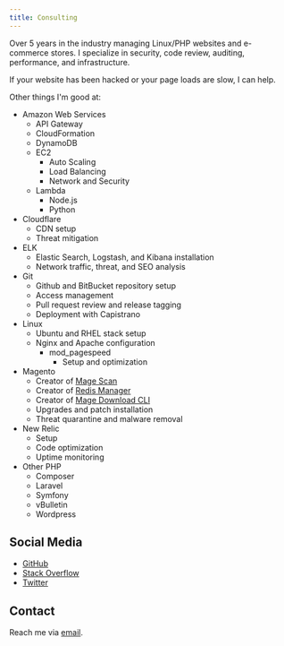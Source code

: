 ```yaml
---
title: Consulting
---
```


Over 5 years in the industry managing Linux/PHP websites and e-commerce stores.  I specialize in security, code review,
auditing, performance, and infrastructure.

If your website has been hacked or your page loads are slow, I can help.

Other things I'm good at:

* Amazon Web Services
  * API Gateway
  * CloudFormation
  * DynamoDB
  * EC2
    * Auto Scaling
    * Load Balancing
    * Network and Security
  * Lambda
    * Node.js
    * Python
* Cloudflare
  * CDN setup
  * Threat mitigation
* ELK
  * Elastic Search, Logstash, and Kibana installation
  * Network traffic, threat, and SEO analysis
* Git
  * Github and BitBucket repository setup
  * Access management
  * Pull request review and release tagging
  * Deployment with Capistrano
* Linux
  * Ubuntu and RHEL stack setup
  * Nginx and Apache configuration
    * mod_pagespeed
      * Setup and optimization
* Magento
  * Creator of [Mage Scan](http://magescan.com/)
  * Creator of [Redis Manager](https://github.com/steverobbins/Magento-Redismanager)
  * Creator of [Mage Download CLI](https://github.com/steverobbins/magedownload-cli)
  * Upgrades and patch installation
  * Threat quarantine and malware removal
* New Relic
  * Setup
  * Code optimization
  * Uptime monitoring
* Other PHP
  * Composer
  * Laravel
  * Symfony
  * vBulletin
  * Wordpress

## Social Media

* [GitHub](https://github.com/steverobbins)
* [Stack Overflow](http://stackexchange.com/users/398665/steve-robbins)
* [Twitter](https://twitter.com/_steverobbins)

## Contact

Reach me via [email](mailto:steve@steverobbins.com).

<script src="/cdn-cgi/scripts/78d64697/cloudflare-static/email-decode.min.js"></script><script>
    (function(i,s,o,g,r,a,m){i['GoogleAnalyticsObject']=r;i[r]=i[r]||function(){
    (i[r].q=i[r].q||[]).push(arguments)},i[r].l=1*new Date();a=s.createElement(o),
    m=s.getElementsByTagName(o)[0];a.async=1;a.src=g;m.parentNode.insertBefore(a,m)
    })(window,document,'script','//www.google-analytics.com/analytics.js','ga');

    ga('create', 'UA-16126282-22', 'auto');
    ga('send', 'pageview');
</script>
